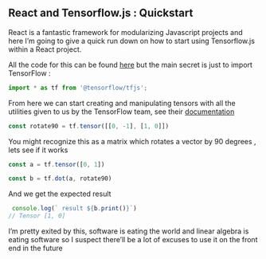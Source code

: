  
## React and Tensorflow.js : Quickstart 

React is a fantastic framework for modularizing Javascript projects and here I’m going to give a quick run down on how to start using Tensorflow.js within a React project.

All the code for this can be found [here](https://github.com/NiallMcGinness/react-tensorflow-quickstart) but the main secret is just to import TensorFlow :

```js
import * as tf from '@tensorflow/tfjs';
```

From here we can start creating and manipulating tensors with all the utilities given to us by the TensorFlow team, see their [documentation](https://js.tensorflow.org/api/2.3.0/) 

```js
const rotate90 = tf.tensor([[0, -1], [1, 0]])
```

You might recognize this as a matrix which rotates a vector by 90 degrees , lets see if it works

```js
const a = tf.tensor([0, 1])

const b = tf.dot(a, rotate90)
```    

And we get the expected result 

```js
 console.log(` result ${b.print()}`)
// Tensor [1, 0]
```

I’m pretty exited by this, software is eating the world and linear algebra is eating software so I suspect there’ll be a lot of excuses to use it on the front end in the future